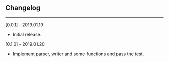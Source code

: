 ## Changelog
--------------------------------------------
[0.0.1] - 2019.01.19

* Initial release.

[0.1.0] - 2019.01.20

* Implement parser, writer and some functions and pass the test.
